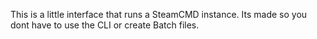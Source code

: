 This is a little interface that runs a SteamCMD instance.
Its made so you dont have to use the CLI or create Batch files.
